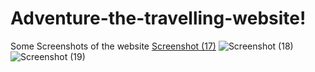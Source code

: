 ﻿# Adventure-the-travelling-website!
  Some Screenshots of the website
  [Screenshot (17)](https://github.com/techpraveen/Adventure-the-travelling-website/assets/95954302/bc8eff91-5727-4d89-a335-29a856af376f)
![Screenshot (18)](https://github.com/techpraveen/Adventure-the-travelling-website/assets/95954302/bdb370d7-35ac-4378-a045-d4c941dfea64)
![Screenshot (19)](https://github.com/techpraveen/Adventure-the-travelling-website/assets/95954302/e7649edf-1496-41d4-a799-4daffce1ef85)


